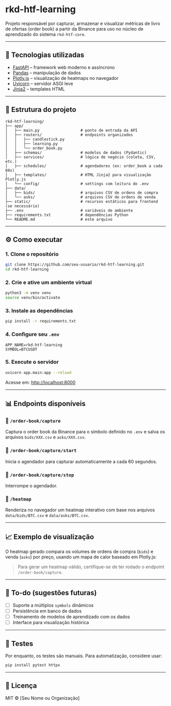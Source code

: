 # rkd-htf-learning

Projeto responsável por capturar, armazenar e visualizar métricas de livro de ofertas (order book) a partir da Binance para uso no núcleo de aprendizado do sistema `rkd-htf-core`.

---

## 🚀 Tecnologias utilizadas

- [FastAPI](https://fastapi.tiangolo.com/) – framework web moderno e assíncrono
- [Pandas](https://pandas.pydata.org/) – manipulação de dados
- [Plotly.js](https://plotly.com/javascript/) – visualização de heatmaps no navegador
- [Uvicorn](https://www.uvicorn.org/) – servidor ASGI leve
- [Jinja2](https://jinja.palletsprojects.com/) – templates HTML

---

## 📁 Estrutura do projeto

```
rkd-htf-learning/
├── app/
│   ├── main.py                  # ponto de entrada da API
│   ├── routers/                 # endpoints organizados
│   │   ├── candlestick.py
│   │   ├── learning.py
│   │   └── order_book.py
│   ├── schemas/                 # modelos de dados (Pydantic)
│   ├── services/                # lógica de negócio (coleta, CSV, etc.)
│   ├── schedules/               # agendadores (ex: order_book a cada 60s)
│   ├── templates/               # HTML Jinja2 para visualização Plotly.js
│   └── config/                  # settings com leitura do .env
├── data/
│   ├── bids/                    # arquivos CSV de ordens de compra
│   └── asks/                    # arquivos CSV de ordens de venda
├── static/                      # recursos estáticos para frontend (se necessário)
├── .env                         # variáveis de ambiente
├── requirements.txt             # dependências Python
└── README.md                    # este arquivo
```

---

## ⚙️ Como executar

### 1. Clone o repositório

```bash
git clone https://github.com/seu-usuario/rkd-htf-learning.git
cd rkd-htf-learning
```

### 2. Crie e ative um ambiente virtual

```bash
python3 -m venv venv
source venv/bin/activate
```

### 3. Instale as dependências

```bash
pip install -r requirements.txt
```

### 4. Configure seu `.env`

```env
APP_NAME=rkd-htf-learning
SYMBOL=BTCUSDT
```

### 5. Execute o servidor

```bash
uvicorn app.main:app --reload
```

Acesse em: [http://localhost:8000](http://localhost:8000)

---

## 📊 Endpoints disponíveis

### 🔹 `/order-book/capture`  
Captura o order book da Binance para o símbolo definido no `.env` e salva os arquivos `bids/XXX.csv` e `asks/XXX.csv`.

### 🔹 `/order-book/capture/start`  
Inicia o agendador para capturar automaticamente a cada 60 segundos.

### 🔹 `/order-book/capture/stop`  
Interrompe o agendador.

### 🔹 `/heatmap`  
Renderiza no navegador um heatmap interativo com base nos arquivos `data/bids/BTC.csv` e `data/asks/BTC.csv`.

---

## 📈 Exemplo de visualização

O heatmap gerado compara os volumes de ordens de compra (`bids`) e venda (`asks`) por preço, usando um mapa de calor baseado em Plotly.js:

> Para gerar um heatmap válido, certifique-se de ter rodado o endpoint `/order-book/capture`.

---

## 📌 To-do (sugestões futuras)

- [ ] Suporte a múltiplos `symbols` dinâmicos
- [ ] Persistência em banco de dados
- [ ] Treinamento de modelos de aprendizado com os dados
- [ ] Interface para visualização histórica

---

## 🧪 Testes

Por enquanto, os testes são manuais. Para automatização, considere usar:

```bash
pip install pytest httpx
```

---

## 📄 Licença

MIT © [Seu Nome ou Organização]